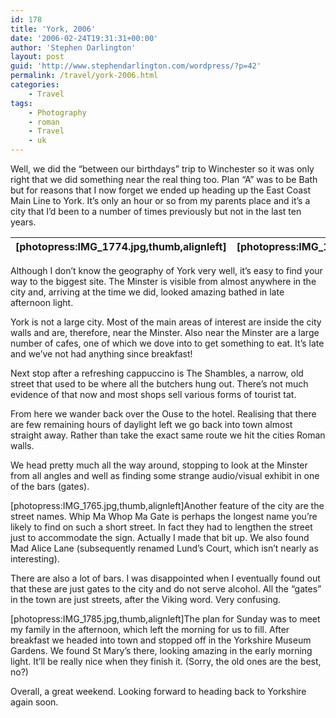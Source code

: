 ```yaml
---
id: 178
title: 'York, 2006'
date: '2006-02-24T19:31:31+00:00'
author: 'Stephen Darlington'
layout: post
guid: 'http://www.stephendarlington.com/wordpress/?p=42'
permalink: /travel/york-2006.html
categories:
    - Travel
tags:
    - Photography
    - roman
    - Travel
    - uk
---
```


Well, we did the “between our birthdays” trip to Winchester so it was only right that we did something near the real thing too. Plan “A” was to be Bath but for reasons that I now forget we ended up heading up the East Coast Main Line to York. It’s only an hour or so from my parents place and it’s a city that I’d been to a number of times previously but not in the last ten years.

| \[photopress:IMG\_1774.jpg,thumb,alignleft\] | \[photopress:IMG\_1746.jpg,thumb,alignleft\] | \[photopress:IMG\_1761.jpg,thumb,alignleft\] | \[photopress:CRW\_1727.jpg,thumb,alignleft\] |
|---|---|---|---|

Although I don’t know the geography of York very well, it’s easy to find your way to the biggest site. The Minster is visible from almost anywhere in the city and, arriving at the time we did, looked amazing bathed in late afternoon light.

York is not a large city. Most of the main areas of interest are inside the city walls and are, therefore, near the Minster. Also near the Minster are a large number of cafes, one of which we dove into to get something to eat. It’s late and we’ve not had anything since breakfast!

Next stop after a refreshing cappuccino is The Shambles, a narrow, old street that used to be where all the butchers hung out. There’s not much evidence of that now and most shops sell various forms of tourist tat.

From here we wander back over the Ouse to the hotel. Realising that there are few remaining hours of daylight left we go back into town almost straight away. Rather than take the exact same route we hit the cities Roman walls.

We head pretty much all the way around, stopping to look at the Minster from all angles and well as finding some strange audio/visual exhibit in one of the bars (gates).

\[photopress:IMG\_1765.jpg,thumb,alignleft\]Another feature of the city are the street names. Whip Ma Whop Ma Gate is perhaps the longest name you’re likely to find on such a short street. In fact they had to lengthen the street just to accommodate the sign. Actually I made that bit up. We also found Mad Alice Lane (subsequently renamed Lund’s Court, which isn’t nearly as interesting).

There are also a lot of bars. I was disappointed when I eventually found out that these are just gates to the city and do not serve alcohol. All the “gates” in the town are just streets, after the Viking word. Very confusing.

\[photopress:IMG\_1785.jpg,thumb,alignleft\]The plan for Sunday was to meet my family in the afternoon, which left the morning for us to fill. After breakfast we headed into town and stopped off in the Yorkshire Museum Gardens. We found St Mary’s there, looking amazing in the early morning light. It’ll be really nice when they finish it. (Sorry, the old ones are the best, no?)

Overall, a great weekend. Looking forward to heading back to Yorkshire again soon.